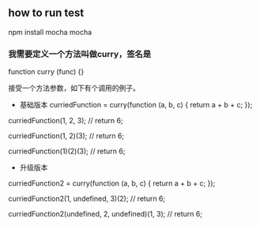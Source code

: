 ## how to run test
npm install mocha
mocha

### 我需要定义一个方法叫做curry，签名是

function curry (func) {} 

接受一个方法参数，如下有个调用的例子。

- 基础版本
curriedFunction = curry(function (a, b, c) { return  a + b + c; });

curriedFunction(1, 2, 3); // return 6;

curriedFunction(1, 2)(3); // return 6;

curriedFunction(1)(2)(3); // return 6;

- 升级版本

curriedFunction2 = curry(function (a, b, c) { return a + b + c; });

curriedFunction2(1, undefined, 3)(2); // return 6;

curriedFunction2(undefined, 2, undefined)(1, 3); //  return 6;

